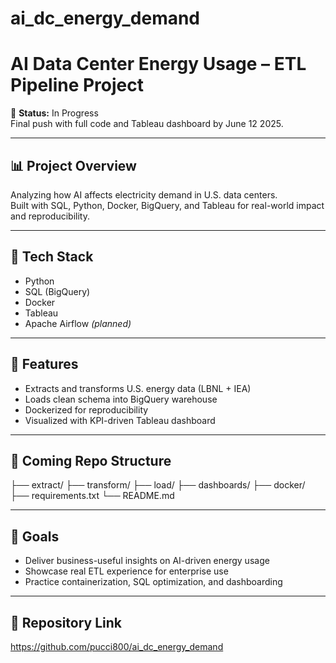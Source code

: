 # ai_dc_energy_demand

# AI Data Center Energy Usage – ETL Pipeline Project

📌 **Status:** In Progress  
Final push with full code and Tableau dashboard by June 12 2025.

---

## 📊 Project Overview
Analyzing how AI affects electricity demand in U.S. data centers.  
Built with SQL, Python, Docker, BigQuery, and Tableau for real-world impact and reproducibility.

---

## 🔧 Tech Stack
- Python
- SQL (BigQuery)
- Docker
- Tableau
- Apache Airflow *(planned)*

---

## 🧠 Features
- Extracts and transforms U.S. energy data (LBNL + IEA)
- Loads clean schema into BigQuery warehouse
- Dockerized for reproducibility
- Visualized with KPI-driven Tableau dashboard

---

## 📁 Coming Repo Structure

├── extract/
├── transform/
├── load/
├── dashboards/
├── docker/
├── requirements.txt
└── README.md


---

## 🎯 Goals
- Deliver business-useful insights on AI-driven energy usage
- Showcase real ETL experience for enterprise use
- Practice containerization, SQL optimization, and dashboarding

---

## 🔗 Repository Link 
https://github.com/pucci800/ai_dc_energy_demand
